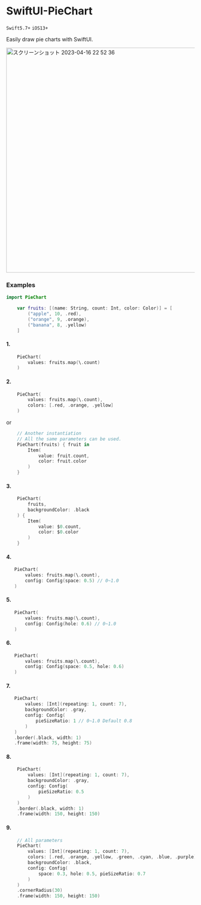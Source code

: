 # SwiftUI-PieChart

`Swift5.7+`  `iOS13+`

Easily draw pie charts with SwiftUI. 

<img alt="スクリーンショット 2023-04-16 22 52 36" src="https://user-images.githubusercontent.com/114917347/232315978-6b75fa72-0986-42af-b873-a4e1af9ed5cc.png" width="600">

### Examples


 ```swift
import PieChart
```

```swift
    var fruits: [(name: String, count: Int, color: Color)] = [
        ("apple", 10, .red),
        ("orange", 9, .orange),
        ("banana", 8, .yellow)
    ]    
```

#### 1.
```swift
    PieChart(
        values: fruits.map(\.count)
    )
```

#### 2.
```swift
    PieChart(
        values: fruits.map(\.count),
        colors: [.red, .orange, .yellow]
    )
```

or

```swift
    // Another instantiation
    // All the same parameters can be used.
    PieChart(fruits) { fruit in
        Item(
            value: fruit.count,
            color: fruit.color
        )
    }
```

#### 3.
```swift
    PieChart(
        fruits,
        backgroundColor: .black
    ) {
        Item(
            value: $0.count,
            color: $0.color
        )
    }
```

 #### 4.
 ```swift
    PieChart(
        values: fruits.map(\.count),
        config: Config(space: 0.5) // 0~1.0
    )
```

####  5.
 ```swift
    PieChart(
        values: fruits.map(\.count),
        config: Config(hole: 0.6) // 0~1.0
    )
```

 #### 6.
 ```swift
    PieChart(
        values: fruits.map(\.count),
        config: Config(space: 0.5, hole: 0.6)
    )
```

 #### 7.
 ```swift
    PieChart(
        values: [Int](repeating: 1, count: 7),
        backgroundColor: .gray,
        config: Config(
            pieSizeRatio: 1 // 0~1.0 Default 0.8
        )
    )
    .border(.black, width: 1)
    .frame(width: 75, height: 75)
```

#### 8.
```swift
    PieChart(
        values: [Int](repeating: 1, count: 7),
        backgroundColor: .gray,
        config: Config(
            pieSizeRatio: 0.5
        )
    )
    .border(.black, width: 1)
    .frame(width: 150, height: 150)
```

#### 9.
```swift
    // All parameters
    PieChart(
        values: [Int](repeating: 1, count: 7),
        colors: [.red, .orange, .yellow, .green, .cyan, .blue, .purple],
        backgroundColor: .black,
        config: Config(
            space: 0.3, hole: 0.5, pieSizeRatio: 0.7
        )
    )
    .cornerRadius(30)
    .frame(width: 150, height: 150)
```
